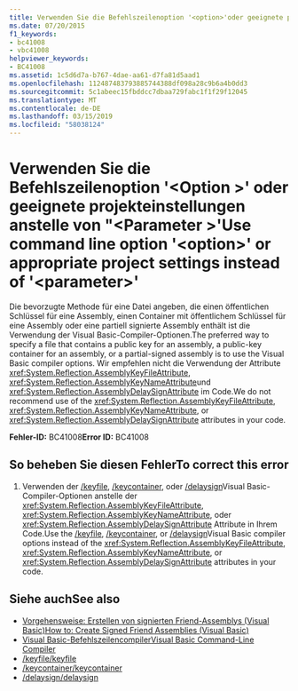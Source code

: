 ```yaml
---
title: Verwenden Sie die Befehlszeilenoption '<option>'oder geeignete projekteinstellungen anstelle von'<parameter>"
ms.date: 07/20/2015
f1_keywords:
- bc41008
- vbc41008
helpviewer_keywords:
- BC41008
ms.assetid: 1c5d6d7a-b767-4dae-aa61-d7fa81d5aad1
ms.openlocfilehash: 112487483793885744388df098a28c9b6a4b0dd3
ms.sourcegitcommit: 5c1abeec15fbddcc7dbaa729fabc1f1f29f12045
ms.translationtype: MT
ms.contentlocale: de-DE
ms.lasthandoff: 03/15/2019
ms.locfileid: "58038124"
---
```

# <a name="use-command-line-option-option-or-appropriate-project-settings-instead-of-parameter"></a><span data-ttu-id="4afa2-102">Verwenden Sie die Befehlszeilenoption '\<Option >' oder geeignete projekteinstellungen anstelle von "\<Parameter >'</span><span class="sxs-lookup"><span data-stu-id="4afa2-102">Use command line option '\<option>' or appropriate project settings instead of '\<parameter>'</span></span>
<span data-ttu-id="4afa2-103">Die bevorzugte Methode für eine Datei angeben, die einen öffentlichen Schlüssel für eine Assembly, einen Container mit öffentlichem Schlüssel für eine Assembly oder eine partiell signierte Assembly enthält ist die Verwendung der Visual Basic-Compiler-Optionen.</span><span class="sxs-lookup"><span data-stu-id="4afa2-103">The preferred way to specify a file that contains a public key for an assembly, a public-key container for an assembly, or a partial-signed assembly is to use the Visual Basic compiler options.</span></span> <span data-ttu-id="4afa2-104">Wir empfehlen nicht die Verwendung der Attribute <xref:System.Reflection.AssemblyKeyFileAttribute>, <xref:System.Reflection.AssemblyKeyNameAttribute>und <xref:System.Reflection.AssemblyDelaySignAttribute> im Code.</span><span class="sxs-lookup"><span data-stu-id="4afa2-104">We do not recommend use of the <xref:System.Reflection.AssemblyKeyFileAttribute>, <xref:System.Reflection.AssemblyKeyNameAttribute>, or <xref:System.Reflection.AssemblyDelaySignAttribute> attributes in your code.</span></span>  
  
 <span data-ttu-id="4afa2-105">**Fehler-ID:** BC41008</span><span class="sxs-lookup"><span data-stu-id="4afa2-105">**Error ID:** BC41008</span></span>  
  
## <a name="to-correct-this-error"></a><span data-ttu-id="4afa2-106">So beheben Sie diesen Fehler</span><span class="sxs-lookup"><span data-stu-id="4afa2-106">To correct this error</span></span>  
  
1.  <span data-ttu-id="4afa2-107">Verwenden der [/keyfile](../../visual-basic/reference/command-line-compiler/keyfile.md), [/keycontainer](../../visual-basic/reference/command-line-compiler/keycontainer.md), oder [/delaysign](../../visual-basic/reference/command-line-compiler/delaysign.md)Visual Basic-Compiler-Optionen anstelle der <xref:System.Reflection.AssemblyKeyFileAttribute>, <xref:System.Reflection.AssemblyKeyNameAttribute>, oder <xref:System.Reflection.AssemblyDelaySignAttribute> Attribute in Ihrem Code.</span><span class="sxs-lookup"><span data-stu-id="4afa2-107">Use the [/keyfile](../../visual-basic/reference/command-line-compiler/keyfile.md), [/keycontainer](../../visual-basic/reference/command-line-compiler/keycontainer.md), or [/delaysign](../../visual-basic/reference/command-line-compiler/delaysign.md)Visual Basic compiler options instead of the <xref:System.Reflection.AssemblyKeyFileAttribute>, <xref:System.Reflection.AssemblyKeyNameAttribute>, or <xref:System.Reflection.AssemblyDelaySignAttribute> attributes in your code.</span></span>  
  
## <a name="see-also"></a><span data-ttu-id="4afa2-108">Siehe auch</span><span class="sxs-lookup"><span data-stu-id="4afa2-108">See also</span></span>

- [<span data-ttu-id="4afa2-109">Vorgehensweise: Erstellen von signierten Friend-Assemblys (Visual Basic)</span><span class="sxs-lookup"><span data-stu-id="4afa2-109">How to: Create Signed Friend Assemblies (Visual Basic)</span></span>](../programming-guide/concepts/assemblies-gac/how-to-create-signed-friend-assemblies.md)
- [<span data-ttu-id="4afa2-110">Visual Basic-Befehlszeilencompiler</span><span class="sxs-lookup"><span data-stu-id="4afa2-110">Visual Basic Command-Line Compiler</span></span>](../../visual-basic/reference/command-line-compiler/index.md)
- [<span data-ttu-id="4afa2-111">/keyfile</span><span class="sxs-lookup"><span data-stu-id="4afa2-111">/keyfile</span></span>](../../visual-basic/reference/command-line-compiler/keyfile.md)
- [<span data-ttu-id="4afa2-112">/keycontainer</span><span class="sxs-lookup"><span data-stu-id="4afa2-112">/keycontainer</span></span>](../../visual-basic/reference/command-line-compiler/keycontainer.md)
- [<span data-ttu-id="4afa2-113">/delaysign</span><span class="sxs-lookup"><span data-stu-id="4afa2-113">/delaysign</span></span>](../../visual-basic/reference/command-line-compiler/delaysign.md)
